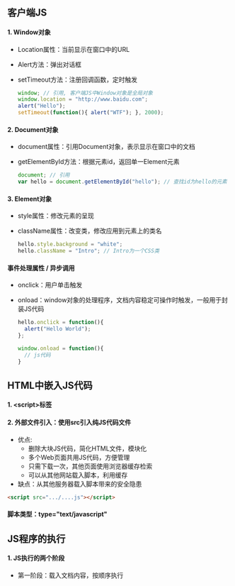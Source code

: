 ## 客户端JS

#### 1. Window对象

- Location属性：当前显示在窗口中的URL

- Alert方法：弹出对话框

- setTimeout方法：注册回调函数，定时触发

  ```javascript
  window; // 引用, 客户端JS中Window对象是全局对象
  window.location = "http://www.baidu.com";
  alert("Hello");
  setTimeout(function(){ alert("WTF"); }, 2000); 
  ```

#### 2. Document对象

- document属性：引用Document对象，表示显示在窗口中的文档

- getElementById方法：根据元素id，返回单一Element元素

  ```javascript
  document; // 引用
  var hello = document.getElementById("hello"); // 查找id为hello的元素
  ```

#### 3. Element对象

- style属性：修改元素的呈现

- className属性：改变类，修改应用到元素上的类名

  ```javascript
  hello.style.background = "white";
  hello.className = "Intro"; // Intro为一个CSS类
  ```

#### 事件处理属性 / 异步调用

- onclick：用户单击触发

- onload：window对象的处理程序，文档内容稳定可操作时触发，一般用于封装JS代码

  ```javascript
  hello.onclick = function(){
  	alert("Hello World");
  };
  
  window.onload = function(){
  	// js代码  
  }
  ```



## HTML中嵌入JS代码

#### 1. \<script>标签

#### 2. 外部文件引入：使用src引入纯JS代码文件

- 优点:
  - 删除大块JS代码，简化HTML文件，模块化
  - 多个Web页面共用JS代码，方便管理
  - 只需下载一次，其他页面使用浏览器缓存检索
  - 可以从其他网站载入脚本，利用缓存
- 缺点：从其他服务器载入脚本带来的安全隐患

```html
<script src=".../....js"></script>
```

#### 脚本类型：type="text/javascript"

#### 

## JS程序的执行

#### 1. JS执行的两个阶段

- 第一阶段：载入文档内容，按顺序执行<script>当中的所有JS代码
- 第二阶段：事件驱动，异步，在文档载入完毕后发生

#### 2. 同步/异步/延迟脚本

- HTML解析器遇到<script>时，默认必须先执行脚本，再恢复文档渲染和解析（src中下载外部文件带来时延）
- 脚本的执行默认是同步和阻塞的
- \<script>标签有defer和async的布尔属性，可以改变脚本的执行方式
  - defer：浏览器延迟脚本的执行，直到文档载入完成并可操作
  - async：浏览器可以尽快执行脚本，不在下载脚本时阻塞文档解析，优先级更高，可能会无序执行

#### 3. 事件驱动的JS

- 浏览器把对象传递给事件处理程序作为参数
- 冒泡：事件向上传递给文档树
- addEventListener方法：注册多个监听器

#### 4. 客户端JS线程模型

- 后台WebWorker：执行计算密集任务而不冻结用户界面的后台线程

#### 5. 客户端JS时间线

- 浏览器创建Document对象，解析页面和HTML元素，此时document.readyState == “loading”
- HTML解析器遇到script标签，如果没有defer和async，立即同步执行脚本，在下载脚本时解析器会暂停
- 如果设置了async属性，则在下载脚本时继续解析文档，脚本在下载完后执行
- 文档解析完成后，document.readyState == “interactive”
- 如果设置了defer属性，会按在文档里的顺序延迟执行
- 程序从同步脚本执行 -> 异步事件驱动
- 文档解析完成，浏览器等待其他内容例如图片载入
- 所有其他内容和异步脚本载入完成后，document.readyState == "complete"，浏览器触发window.onload事件
- 往后调用异步事件，异步响应用户输入，网络请求等

#### 6. 标准模式 vs 怪异模式

- IE6中，定义DOCTYPE声明的页面会按标准模式渲染，否则以怪异墨水渲染
- 检查document.compatMode属性是否等于CSS1Compat



## 安全性

#### 1. 客户端对JS的权限

- 客户端JS没有权限写入/删除客户端计算机上的文件或列出目录 （不能删除数据）
- 浏览器限制JS滥用广告弹窗，只有响应鼠标单击事件时才会触发
- 浏览器限制JS不能不经用户确认就关闭其他窗口
- HTML FileUpload的value属性设置为只读
- 同源策略：限制脚本读取不同域/端口/协议的服务器上的内容

#### 2. 同源策略

- 对JS代码操作的安全限制，阻止脚本访问某些文档
- 跨域资源共享：Origin请求头和Access-Control-Allow-Origin响应头，判断是否允许跨域HTTP请求

#### 3. 跨站脚本 XSS

- 攻击者向目标Web站点注入HTML标签和脚本
- 防止攻击：动态创建文档内容前，移出HTML标签，toStaticHTML方法

#### 4. 拒绝访问攻击

- 使用脚本无限占用浏览器或CPU
- 浏览器可以检测运行时间很长的脚本















